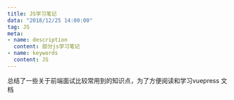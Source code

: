 ```yaml
---
title: JS学习笔记
data: "2018/12/25 14:00:00"
tag: JS
meta: 
- name: description
  content: 部分js学习笔记
- name: keywords
  content: JS
---
```

 

总结了一些关于前端面试比较常用到的知识点，为了方便阅读和学习vuepress 文档

